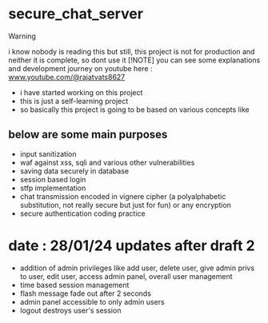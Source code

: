 # secure_chat_server
> [!WARNING]  
> i know nobody is reading this but still, this project is not for production and neither it is complete, so dont use it
> [!NOTE]
> you can see some explanations and development journey on youtube here : www.youtube.com/@rajatvats8627

+ i have started working on this project
+ this is just a self-learning project
+ so basically this project is going to be based on various concepts like
## below are some main purposes
+ input sanitization
+ waf against xss, sqli and various other vulnerabilities
+ saving data securely in database
+ session based login
+ stfp implementation
+ chat transmission encoded in vignere cipher (a polyalphabetic substitution, not really secure but just for fun) or any encryption
+ secure authentication coding practice

# date : 28/01/24 updates after draft 2
+ addition of admin privileges like add user, delete user, give admin privs to user, edit user, access admin panel, overall user management
+ time based session management
+ flash message fade out after 2 seconds
+ admin panel accessible to only admin users
+ logout destroys user's session
  
